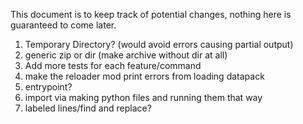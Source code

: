This document is to keep track of potential changes, nothing here is guaranteed to come later.
1. Temporary Directory? (would avoid errors causing partial output)
2. generic zip or dir (make archive without dir at all)
3. Add more tests for each feature/command
4. make the reloader mod print errors from loading datapack
5. entrypoint?
6. import via making python files and running them that way
7. labeled lines/find and replace?